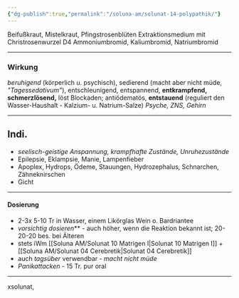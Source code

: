 ```yaml
---
{"dg-publish":true,"permalink":"/soluna-am/solunat-14-polypathik/"}
---
```


Beifußkraut, Mistelkraut, Pfingstrosenblüten
Extraktionsmedium mit Christrosenwurzel D4
Ammoniumbromid, Kaliumbromid, Natriumbromid
***
### Wirkung
*beruhigend* (körperlich u. psychisch), sedierend (macht aber nicht müde, *"Tagessedativum"*), entschleunigend, entspannend, **entkrampfend, schmerzlösend,** löst Blockaden; 
antiödematös, **entstauend** (reguliert den Wasser-Haushalt - Kalzium- u. Natrium-Salze)
*Psyche, ZNS, Gehirn*
***
## Indi.
* *seelisch-geistige Anspannung, krampfhafte Zustände, Unruhezustände*
* Epilepsie, Eklampsie, Manie, Lampenfieber
* Apoplex, Hydrops, Ödeme, Stauungen, Hydrozephalus, Schnarchen, Zähneknirschen
* Gicht
***
#### Dosierung
* 2-3x 5-10 Tr in Wasser, einem Likörglas Wein o. Bardriantee
* *vorsichtig dosieren*** - auch höher, wenn die Reaktion bekannt ist; 20-20-20 bes. bei Älteren
* stets iWm [[Soluna AM/Solunat 10 Matrigen I\|Solunat 10 Matrigen I]] +[[Soluna AM/Solunat 04 Cerebretik\|Solunat 04 Cerebretik]]
* auch *tagsüber* verwendbar - *macht nicht müde*
* *Panikattacken* - 15 Tr. pur oral
***
xsolunat, 